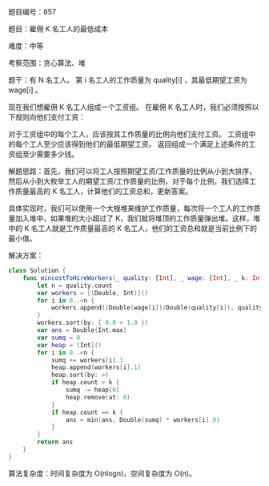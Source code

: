 题目编号：857

题目：雇佣 K 名工人的最低成本

难度：中等

考察范围：贪心算法、堆

题干：有 N 名工人。 第 i 名工人的工作质量为 quality[i] ，其最低期望工资为 wage[i] 。

现在我们想雇佣 K 名工人组成一个工资组。 在雇佣 K 名工人时，我们必须按照以下规则向他们支付工资：

对于工资组中的每个工人，应该按其工作质量的比例向他们支付工资。
工资组中的每个工人至少应该得到他们的最低期望工资。
返回组成一个满足上述条件的工资组至少需要多少钱。

解题思路：首先，我们可以将工人按照期望工资/工作质量的比例从小到大排序，然后从小到大枚举工人的期望工资/工作质量的比例，对于每个比例，我们选择工作质量最高的 K 名工人，计算他们的工资总和，更新答案。

具体实现时，我们可以使用一个大根堆来维护工作质量，每次将一个工人的工作质量加入堆中，如果堆的大小超过了 K，我们就将堆顶的工作质量弹出堆。这样，堆中的 K 名工人就是工作质量最高的 K 名工人，他们的工资总和就是当前比例下的最小值。

解决方案：

```swift
class Solution {
    func mincostToHireWorkers(_ quality: [Int], _ wage: [Int], _ k: Int) -> Double {
        let n = quality.count
        var workers = [(Double, Int)]()
        for i in 0..<n {
            workers.append((Double(wage[i])/Double(quality[i]), quality[i]))
        }
        workers.sort(by: { 0.0 < 1.0 })
        var ans = Double(Int.max)
        var sumq = 0
        var heap = [Int]()
        for i in 0..<n {
            sumq += workers[i].1
            heap.append(workers[i].1)
            heap.sort(by: >)
            if heap.count > k {
                sumq -= heap[0]
                heap.remove(at: 0)
            }
            if heap.count == k {
                ans = min(ans, Double(sumq) * workers[i].0)
            }
        }
        return ans
    }
}
```

算法复杂度：时间复杂度为 O(nlogn)，空间复杂度为 O(n)。